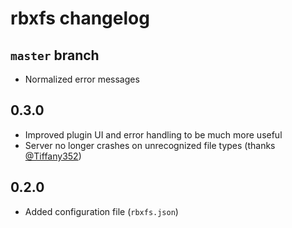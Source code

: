 # rbxfs changelog

## `master` branch
* Normalized error messages

## 0.3.0
* Improved plugin UI and error handling to be much more useful
* Server no longer crashes on unrecognized file types (thanks [@Tiffany352](https://github.com/tiffany352))

## 0.2.0
* Added configuration file (`rbxfs.json`)